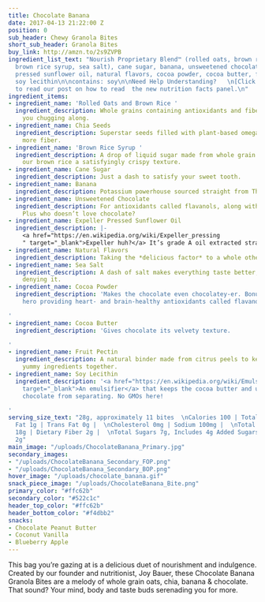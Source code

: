 ```yaml
---
title: Chocolate Banana
date: 2017-04-13 21:22:00 Z
position: 0
sub_header: Chewy Granola Bites
short_sub_header: Granola Bites
buy_link: http://amzn.to/2s9ZVPB
ingredient_list_text: "Nourish Proprietary Blend™ (rolled oats, brown rice, chia seeds,
  brown rice syrup, sea salt), cane sugar, banana, unsweetened chocolate, expeller
  pressed sunflower oil, natural flavors, cocoa powder, cocoa butter, fruit pectin,
  soy lecithin\n\ncontains: soy\n\nNeed Help Understanding?   \n[Click Here](/posts/decoding-the-nutrition-facts-panel)
  to read our post on how to read  the new nutrition facts panel.\n"
ingredient_items:
- ingredient_name: 'Rolled Oats and Brown Rice '
  ingredient_description: Whole grains containing antioxidants and fiber that keep
    you chugging along.
- ingredient_name: Chia Seeds
  ingredient_description: Superstar seeds filled with plant-based omega-3 fats and
    more fiber.
- ingredient_name: 'Brown Rice Syrup '
  ingredient_description: A drop of liquid sugar made from whole grain rice, giving
    our brown rice a satisfyingly crispy texture.
- ingredient_name: Cane Sugar
  ingredient_description: Just a dash to satisfy your sweet tooth.
- ingredient_name: Banana
  ingredient_description: Potassium powerhouse sourced straight from Thailand.
- ingredient_name: Unsweetened Chocolate
  ingredient_description: For antioxidants called flavanols, along with some fiber.
    Plus who doesn’t love chocolate?
- ingredient_name: Expeller Pressed Sunflower Oil
  ingredient_description: |-
    <a href="https://en.wikipedia.org/wiki/Expeller_pressing
    " target="_blank">Expeller huh?</a> It’s grade A oil extracted straight from sunflower seeds without using chemicals.
- ingredient_name: Natural Flavors
  ingredient_description: Taking the *delicious factor* to a whole other level.
- ingredient_name: Sea Salt
  ingredient_description: A dash of salt makes everything taste better, there’s no
    denying it.
- ingredient_name: Cocoa Powder
  ingredient_description: 'Makes the chocolate even chocolatey-er. Bonus: it’s a health
    hero providing heart- and brain-healthy antioxidants called flavanols.

'
- ingredient_name: Cocoa Butter
  ingredient_description: 'Gives chocolate its velvety texture.

'
- ingredient_name: Fruit Pectin
  ingredient_description: A natural binder made from citrus peels to keep all our
    yummy ingredients together.
- ingredient_name: Soy Lecithin
  ingredient_description: '<a href="https://en.wikipedia.org/wiki/Emulsion#Emulsifiers"
    target="_blank">An emulsifier</a> that keeps the cocoa butter and unsweetened
    chocolate from separating. No GMOs here!

'
serving_size_text: "28g, approximately 11 bites  \nCalories 100 | Total Fat 3g |  \nSaturated
  Fat 1g | Trans Fat 0g |  \nCholesterol 0mg | Sodium 100mg |  \nTotal Carbohydrate
  18g | Dietary Fiber 2g |  \nTotal Sugars 7g, Includes 4g Added Sugars |  \nProtein
  2g"
main_image: "/uploads/ChocolateBanana_Primary.jpg"
secondary_images:
- "/uploads/ChocolateBanana_Secondary_FOP.png"
- "/uploads/ChocolateBanana_Secondary_BOP.png"
hover_image: "/uploads/chocolate_banana.gif"
snack_piece_image: "/uploads/ChocolateBanana_Bite.png"
primary_color: "#ffc62b"
secondary_color: "#522c1c"
header_top_color: "#ffc62b"
header_bottom_color: "#f4dbb2"
snacks:
- Chocolate Peanut Butter
- Coconut Vanilla
- Blueberry Apple
---
```


This bag you’re gazing at is a delicious duet of nourishment and indulgence. Created by our founder and nutritionist, Joy Bauer, these Chocolate Banana Granola Bites are a melody of whole grain oats, chia, banana & chocolate. That sound? Your mind, body and taste buds serenading you for more.